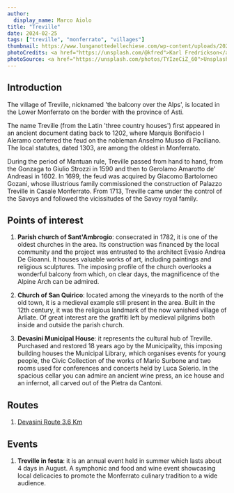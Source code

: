 ```yaml
---
author:
  display_name: Marco Aiolo
title: "Treville"
date: 2024-02-25
tags: ["treville", "monferrato", "villages"]
thumbnail: https://www.lunganottedellechiese.com/wp-content/uploads/2022/05/Treville-scaled.jpeg
photoCredits: <a href="https://unsplash.com/@kfred">Karl Fredrickson</a>
photoSource: <a href="https://unsplash.com/photos/TYIzeCiZ_60">Unsplash</a>
---
```


## Introduction

The village of Treville, nicknamed 'the balcony over the Alps', is located in the Lower Monferrato on the border with the province of Asti.

The name Treville (from the Latin 'three country houses') first appeared in an ancient document dating back to 1202, where Marquis Bonifacio I Aleramo conferred the feud on the nobleman Anselmo Musso di Paciliano. The local statutes, dated 1303, are among the oldest in Monferrato.

During the period of Mantuan rule, Treville passed from hand to hand, from the Gonzaga to Giulio Strozzi in 1590 and then to Gerolamo Amarotto de' Andreasi in 1602. In 1699, the feud was acquired by Giacomo Bartolomeo Gozani, whose illustrious family commissioned the construction of Palazzo Treville in Casale Monferrato. From 1713, Treville came under the control of the Savoys and followed the vicissitudes of the Savoy royal family.

## Points of interest

1. **Parish church of Sant'Ambrogio**: consecrated in 1782, it is one of the oldest churches in the area. Its construction was financed by the local community and the project was entrusted to the architect Evasio Andrea De Gioanni. It houses valuable works of art, including paintings and religious sculptures. The imposing profile of the church overlooks a wonderful balcony from which, on clear days, the magnificence of the Alpine Arch can be admired.

2. **Church of San Quirico**: located among the vineyards to the north of the old town, it is a medieval example still present in the area. Built in the 12th century, it was the religious landmark of the now vanished village of Arliate. Of great interest are the graffiti left by medieval pilgrims both inside and outside the parish church.

3. **Devasini Municipal House**: it represents the cultural hub of Treville. Purchased and restored 18 years ago by the Municipality, this imposing building houses the Municipal Library, which organises events for young people, the Civic Collection of the works of Mario Surbone and two rooms used for conferences and concerts held by Luca Solerio. In the spacious cellar you can admire an ancient wine press, an ice house and an infernot, all carved out of the Pietra da Cantoni.

## Routes

1. [Devasini Route 3.6 Km](https://monfit.netlify.app/en/blog/treville-devasini_track/)

## Events

1. **Treville in festa**: it is an annual event held in summer which lasts about 4 days in August. A symphonic and food and wine event showcasing local delicacies to promote the Monferrato culinary tradition to a wide audience.

